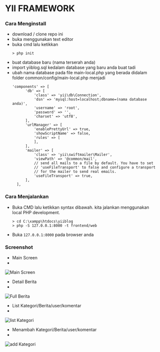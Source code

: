 # YII FRAMEWORK

### Cara Menginstall

* download / clone repo ini
* buka menggunakan text editor
* buka cmd lalu ketikkan
  ```
  > php init
  ```
* buat database baru (nama terserah anda)
* import yiiblog.sql kedalam database yang baru anda buat tadi
* ubah nama database pada file main-local.php yang berada didalam folder common/config/main-local.php menjadi
  ```
  'components' => [
        'db' => [
            'class' => 'yii\db\Connection',
            'dsn' => 'mysql:host=localhost;dbname=(nama database anda)',
            'username' => 'root',
            'password' => '',
            'charset' => 'utf8',
        ],
        'urlManager' => [
            'enablePrettyUrl' => true,
            'showScriptName' => false,
            'rules' => [
            ],
        ],
        'mailer' => [
            'class' => 'yii\swiftmailer\Mailer',
            'viewPath' => '@common/mail',
            // send all mails to a file by default. You have to set
            // 'useFileTransport' to false and configure a transport
            // for the mailer to send real emails.
            'useFileTransport' => true,
        ],
    ],
    ```
    
    
### Cara Menjalankan

* Buka CMD lalu ketikkan syntax dibawah. kita jalankan menggunakan local PHP development. 
  ```
  > cd C:\xampp\htdocs\yiiblog
  > php -S 127.0.0.1:8000 -t frontend/web
  ```
* Buka ```127.0.0.1:8000``` pada browser anda


### Screenshot

* Main Screen
* 
![Main Screen](https://github.com/bennyfajri/web-berita-yii/blob/main/ScreenShot/1.PNG)

* Detail Berita
* 
![Full Berita](https://github.com/bennyfajri/web-berita-yii/blob/main/ScreenShot/2.PNG)

* List Kategori/Berita/user/komentar
* 
![list Kategori](https://github.com/bennyfajri/web-berita-yii/blob/main/ScreenShot/3.PNG)

* Menambah Kategori/Berita/user/komentar
* 
![add Kategori](https://github.com/bennyfajri/web-berita-yii/blob/main/ScreenShot/4.PNG)
  
  
